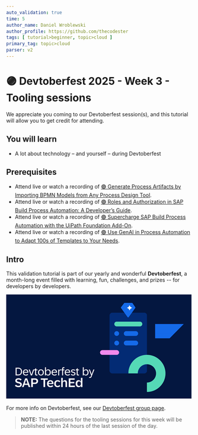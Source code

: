 ```yaml
---
auto_validation: true
time: 5
author_name: Daniel Wroblewski
author_profile: https://github.com/thecodester
tags: [ tutorial>beginner, topic>cloud ]
primary_tag: topic>cloud
parser: v2
---
```

  
# 🟣 Devtoberfest 2025 - Week 3 - Tooling sessions

<!-- description --> We appreciate you coming to our Devtoberfest session(s), and this tutorial will allow you to get credit for attending.

## You will learn

- A lot about technology – and yourself – during Devtoberfest

## Prerequisites

- Attend live or watch a recording of [🟣 Generate Process Artifacts by Importing BPMN Models from Any Process Design Tool](https://www.youtube.com/watch?v=3uzgJXBb_X0).
- Attend live or watch a recording of [🟣 Roles and Authorization in SAP Build Process Automation: A Developer’s Guide](https://www.youtube.com/watch?v=AXTka16LJow).
- Attend live or watch a recording of [🟣 Supercharge SAP Build Process Automation with the UiPath Foundation Add-On](https://www.youtube.com/watch?v=pZv9632X9Ps).
- Attend live or watch a recording of [🟣 Use GenAI in Process Automation to Adapt 100s of Templates to Your Needs](https://community.sap.com/t5/devtoberfest/use-genai-in-process-automation-to-adapt-100s-of-templates-to-your-needs/ev-p/14197124).



## Intro

This validation tutorial is part of our yearly and wonderful **Devtoberfest**, a month-long event filled with learning, fun, challenges, and prizes -- for developers by developers. 

![Devtoberfest](devtoberfestBanner2.png) 

For more info on Devtoberfest, see our [Devtoberfest group page](https://community.sap.com/t5/devtoberfest/gh-p/Devtoberfest).


>**NOTE:** The questions for the tooling sessions for this week will be published within 24 hours of the last session of the day. 

<!--


### Question 1 - 🟣 Generate Process Artifacts by Importing BPMN Models from Any Process Design Tool

<iframe width="560" height="315" src="https://www.youtube.com/embed/3uzgJXBb_X0" frameborder="0" allowfullscreen></iframe>

### Question 2 - 🟣 Roles and Authorization in SAP Build Process Automation: A Developer’s Guide

<iframe width="560" height="315" src="https://www.youtube.com/embed/AXTka16LJow" frameborder="0" allowfullscreen></iframe>

### Question 3 - 🟣 Supercharge SAP Build Process Automation with the UiPath Foundation Add-On

<iframe width="560" height="315" src="https://www.youtube.com/embed/pZv9632X9Ps" frameborder="0" allowfullscreen></iframe>

### Question 4 - 🟣 Use GenAI in Process Automation to Adapt 100s of Templates to Your Needs



-->